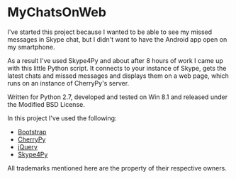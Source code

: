 # MyChatsOnWeb

I've started this project because I wanted to be able to see my missed messages
in Skype chat, but I didn't want to have the Android app open on my smartphone.

As a result I've used Skype4Py and about after 8 hours of work I came up with
this little Python script. It connects to your instance of Skype, gets the
latest chats and missed messages and displays them on a web page, which runs on
an instance of CherryPy's server.

Written for Python 2.7, developed and tested on Win 8.1 and released under the
Modified BSD License.

In this project I've used the following:
- [Bootstrap](http://getbootstrap.com/)
- [CherryPy](http://www.cherrypy.org/)
- [jQuery](http://jquery.com/)
- [Skype4Py](https://github.com/awahlig/skype4py)

All trademarks mentioned here are the property of their respective owners.